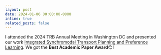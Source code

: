 ```yaml
---
layout: post
date: 2024-01-06 00:00:00-0000
inline: true
related_posts: false
---
```


I attended the 2024 TRB Annual Meeting in Washington DC and presented our work [Integrated Synchromodal Transport Planning and Preference Learning](https://scholar.google.com/citations?view_op=view_citation&hl=en&user=tf8e59wAAAAJ&citation_for_view=tf8e59wAAAAJ:M7yex6snE4oC). We got the **Best Academic Paper Award**😊!

